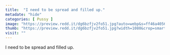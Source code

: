 ```yaml
---
title:  "I need to be spread and filled up."
metadate: "hide"
categories: [ Pussy ]
image: "https://preview.redd.it/dg6bzfjv2fo51.jpg?auto=webp&s=ff46a4056c6ff3f438a4c12b55bbde8aca7b0419"
thumb: "https://preview.redd.it/dg6bzfjv2fo51.jpg?width=1080&crop=smart&auto=webp&s=537de6ba2171dd7dcbc8ef3f308205a38cbec5e4"
visit: ""
---
```

I need to be spread and filled up.
